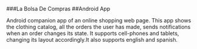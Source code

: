 ###La Bolsa De Compras
##Android App

Android companion app of an online shopping web page.
This app shows the clothing catalog, all the orders the
user has made, sends notifications when an order changes
its state.
It supports cell-phones and tablets, changing its layout
accordingly.It also supports english and spanish.
